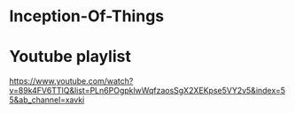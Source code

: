 # Inception-Of-Things

# Youtube playlist
https://www.youtube.com/watch?v=89k4FV6TTlQ&list=PLn6POgpklwWqfzaosSgX2XEKpse5VY2v5&index=55&ab_channel=xavki
